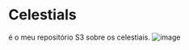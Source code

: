 # Celestials
é o meu repositório S3 sobre os celestiais.
![image](https://user-images.githubusercontent.com/102705234/185726560-ce8f635e-9504-42d9-a36c-728a3f1da61b.png)

